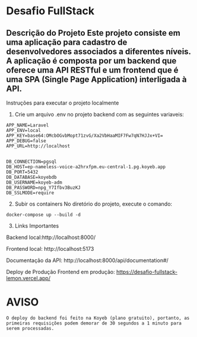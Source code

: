 # Desafio FullStack

## Descrição do Projeto Este projeto consiste em uma aplicação para cadastro de desenvolvedores associados a diferentes níveis. A aplicação é composta por um backend que oferece uma API RESTful e um frontend que é uma SPA (Single Page Application) interligada à API.

Instruções para executar o projeto localmente

1. Crie um arquivo .env no projeto backend com as seguintes variaveis:

```
APP_NAME=Laravel
APP_ENV=local
APP_KEY=base64:OMcbOGvbMopt71zvG/Xa2VbHaaMIF7Fw7qN7HJJx+VI=
APP_DEBUG=false
APP_URL=http://localhost


DB_CONNECTION=pgsql
DB_HOST=ep-nameless-voice-a2hrxfpm.eu-central-1.pg.koyeb.app
DB_PORT=5432
DB_DATABASE=koyebdb
DB_USERNAME=koyeb-adm
DB_PASSWORD=npg_Y7Ifbv3BuzKJ
DB_SSLMODE=require
```

2. Subir os containers No diretório do projeto, execute o comando:

```
docker-compose up --build -d
```

3. Links Importantes

Backend local:http://localhost:8000/

Frontend local: http://localhost:5173

Documentação da API: http://localhost:8000/api/documentation#/

Deploy de Produção Frontend em produção: https://desafio-fullstack-lemon.vercel.app/

# AVISO 
```
O deploy do backend foi feito na Koyeb (plano gratuito), portanto, as primeiras requisições podem demorar de 30 segundos a 1 minuto para serem processadas.
```
